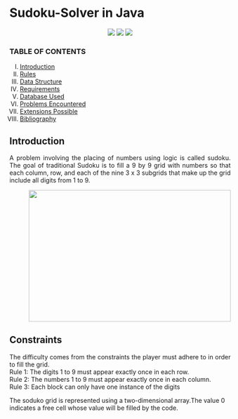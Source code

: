  # Sudoku-Solver in Java
 <p align="center">
<img src="https://img.shields.io/badge/Aarti Mattoo-pink">
<img src="https://badges.frapsoft.com/os/v1/open-source.svg?v=103">
<img src="https://img.shields.io/badge/Contributions-Welcome-brightgreen">
 </p>
 
 

</p>
<h3> TABLE OF CONTENTS </h3>
<ol type="I">
    <li><a href="#intro"> Introduction  </a></li>
    <li><a href="#rules"> Rules </a></li>
    <li><a href="#assump"> Data Structure </a></li>
    <li><a href="#req"> Requirements </a></li>
    <li><a href="#database"> Database Used </a></li>
    <li><a href="#prob"> Problems Encountered </a></li>
    <li><a href="#extension"> Extensions Possible </a></li>
    <li><a href="#biblio"> Bibliography </a></li>
    
 </ol> 
 
<h2 id="intro">Introduction</h2>
<p align="justify">
A problem involving the placing of numbers using logic is called sudoku. The goal of traditional Sudoku is to fill a 9 by 9 grid with numbers so that each column, row, and each of the nine 3 x 3 subgrids that make up the grid include all digits from 1 to 9.
 </p> 


<p align="right">
  <img width="460" height="300" src="https://user-images.githubusercontent.com/116307514/218178730-a3c647e5-ed9b-4fd1-816d-332fbedeaff3.png">
</p>
<h2 id="rules">Constraints</h2>
<p align="justify">
 The difficulty comes from the constraints the player must adhere to in order to fill the grid. <br>
Rule 1: The digits 1 to 9 must appear exactly once in each row.  <br>
Rule 2: The numbers 1 to 9 must appear exactly once in each column. <br>
Rule 3: Each block can only have one instance of the digits <br>
 </p>





The soduko grid is represented using a two-dimensional array.The value 0 indicates a free cell whose value will be filled by the code.

